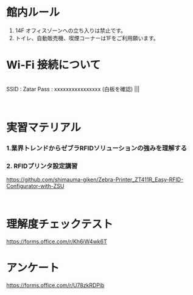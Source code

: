 # 館内ルール

1. 14F オフィスゾーンへの立ち入りは禁止です。
1. トイレ、自動販売機、喫煙コーナーは1Fをご利用願います。


# Wi-Fi 接続について

|||
|-|-|
SSID :   Zatar
Pass :   xxxxxxxxxxxxxxxx (白板を確認)
|||

</br>

# 実習マテリアル

### 1.業界トレンドからゼブラRFIDソリューションの強みを理解する 

### 2. RFIDプリンタ設定講習

https://github.com/shimauma-giken/Zebra-Printer_ZT411R_Easy-RFID-Configurator-with-ZSU

</br>

# 理解度チェックテスト

https://forms.office.com/r/Kh6iW4wk6T

# アンケート

https://forms.office.com/r/U78zkRDPib


 

